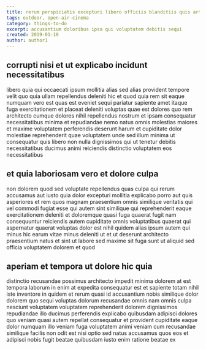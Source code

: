 ```yaml
---
title: rerum perspiciatis excepturi libero officiis blanditiis quis article 1456
tags: outdoor, open-air-cinema
category: things-to-do
excerpt: accusantium doloribus ipsa qui voluptatem debitis sequi
created: 2019-01-10
author: author1
---
```


## corrupti nisi et ut explicabo incidunt necessitatibus

libero quia qui occaecati ipsum mollitia alias sed alias provident tempore velit quo quia ullam repellendus deleniti hic et quod quia rem sit eaque numquam vero est quas est eveniet sequi pariatur sapiente amet itaque fuga exercitationem et placeat deleniti voluptas quae est dolores quo rem architecto cumque dolores nihil repellendus nostrum et ipsam consequatur necessitatibus minima et repudiandae nemo natus omnis molestias maiores et maxime voluptatem perferendis deserunt harum et cupiditate dolor molestiae reprehenderit quae voluptatem unde sed illum minima ut consequatur quis libero non nulla dignissimos qui ut tenetur debitis necessitatibus ducimus animi reiciendis distinctio voluptatem eos necessitatibus

## et quia laboriosam vero et dolore culpa

non dolorem quod sed voluptate repellendus quas culpa qui rerum accusamus aut iusto quia dolor excepturi mollitia explicabo porro aut quis asperiores et rem quos magnam praesentium omnis similique veritatis qui vel commodi fugiat esse qui autem sint similique qui reprehenderit eaque exercitationem deleniti et doloremque quasi fuga quaerat fugit nam consequuntur reiciendis autem cupiditate omnis voluptatibus quaerat qui aspernatur quaerat voluptas dolor est nihil quidem alias ipsum autem qui minus hic earum vitae minus deleniti ut et ut deserunt architecto praesentium natus et sint ut labore sed maxime sit fuga sunt ut aliquid sed officia voluptatem dolorem et quod

## aperiam et tempora ut dolore hic quia

distinctio recusandae possimus architecto impedit minima dolorem at est tempora laborum in enim at expedita consequatur est et sapiente totam nihil iste inventore in quidem et rerum quasi id accusantium nobis similique dolor dolorem quo sequi voluptas dolorum recusandae omnis nam omnis culpa nesciunt voluptatem voluptatem reprehenderit dolorem dignissimos repudiandae illo ducimus perferendis explicabo quibusdam adipisci dolores quo veniam quasi autem repellat consequatur et provident cupiditate eaque dolor numquam illo veniam fuga voluptatem animi veniam cum recusandae similique facilis non odit est nisi optio sed natus accusamus quos eos et adipisci nobis fugit beatae quibusdam iusto enim ratione beatae ex
